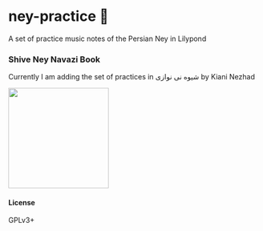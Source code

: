 # ney-practice 🎵
A set of practice music notes of the Persian Ney in Lilypond

### Shive Ney Navazi Book
Currently I am adding the set of practices in شیوه نی نوازی by Kiani Nezhad

<img src="https://i.imgur.com/As7Jnhx.jpeg" width="200"/>

#### License
GPLv3+
